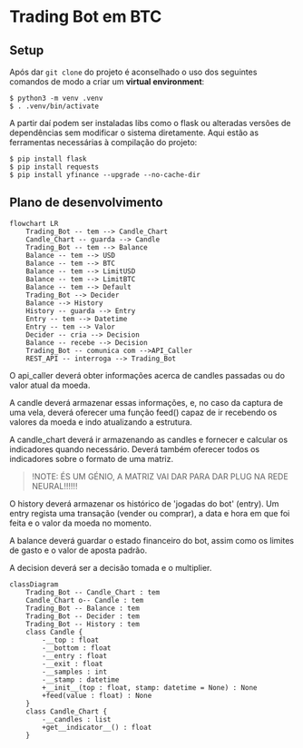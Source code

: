 # Trading Bot em BTC

## Setup

Após dar `git clone` do projeto é aconselhado o uso dos seguintes comandos de modo a criar um **virtual environment**:

    $ python3 -m venv .venv
    $ . .venv/bin/activate

A partir daí podem ser instaladas libs como o flask ou alteradas versões de dependências sem modificar o sistema diretamente. Aqui estão as ferramentas necessárias à compilação do projeto:

    $ pip install flask
    $ pip install requests
    $ pip install yfinance --upgrade --no-cache-dir

## Plano de desenvolvimento

```mermaid
flowchart LR
    Trading_Bot -- tem --> Candle_Chart
    Candle_Chart -- guarda --> Candle
    Trading_Bot -- tem --> Balance
    Balance -- tem --> USD
    Balance -- tem --> BTC
    Balance -- tem --> LimitUSD
    Balance -- tem --> LimitBTC
    Balance -- tem --> Default
    Trading_Bot --> Decider
    Balance --> History
    History -- guarda --> Entry
    Entry -- tem --> Datetime
    Entry -- tem --> Valor
    Decider -- cria --> Decision
    Balance -- recebe --> Decision
    Trading_Bot -- comunica com -->API_Caller
    REST_API -- interroga --> Trading_Bot
```

O api_caller deverá obter informações acerca de candles passadas ou do valor atual da moeda.

A candle deverá armazenar essas informações, e, no caso da
captura de uma vela, deverá oferecer uma função feed() capaz de ir recebendo os valores da moeda e indo atualizando a estrutura.

A candle_chart deverá ir armazenando as candles e fornecer e calcular os indicadores quando necessário. Deverá também oferecer todos os indicadores sobre o formato de uma matriz.

> !NOTE: ÉS UM GÉNIO, A MATRIZ VAI DAR PARA DAR PLUG NA REDE NEURAL!!!!!!

O history deverá armazenar os histórico de 'jogadas do bot' (entry). Um entry regista uma transação (vender ou comprar), a data e hora em que foi feita e o valor da moeda no momento.

A balance deverá guardar o estado financeiro do bot, assim como os limites de gasto e o valor de aposta padrão.

A decision deverá ser a decisão tomada e o multiplier.

```mermaid
classDiagram
    Trading_Bot -- Candle_Chart : tem
    Candle_Chart o-- Candle : tem
    Trading_Bot -- Balance : tem
    Trading_Bot -- Decider : tem
    Trading_Bot -- History : tem
    class Candle {
        -__top : float
        -__bottom : float
        -__entry : float
        -__exit : float
        -__samples : int
        -__stamp : datetime
        +__init__(top : float, stamp: datetime = None) : None
        +feed(value : float) : None
    }
    class Candle_Chart {
        -__candles : list
        +get__indicator__() : float
    }

```